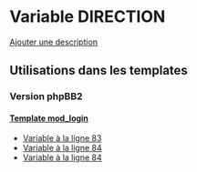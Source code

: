 # Variable DIRECTION
[Ajouter une description](https://fa-tvars.appspot.com/var/DIRECTION)

## Utilisations dans les templates

### Version phpBB2

#### [Template mod_login](subsilver/mod_login.md#readme)
* [Variable &agrave; la ligne 83](../subsilver/mod_login.tpl#L83)
* [Variable &agrave; la ligne 84](../subsilver/mod_login.tpl#L84)
* [Variable &agrave; la ligne 84](../subsilver/mod_login.tpl#L84)